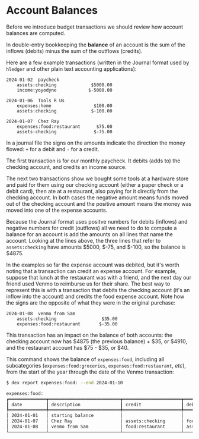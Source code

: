 # Account Balances

Before we introduce budget transactions we should review how account balances are computed.

In double-entry bookkeeping the **balance** of an account is the sum of the inflows (debits) minus the sum of the outflows (credits).

Here are a few example transactions (written in the Journal format used by `hledger` and other plain text accounting applications):

```plain
2024-01-02  paycheck
    assets:checking             $5000.00
    income:yoyodyne            $-5000.00

2024-01-06  Tools R Us
    expenses:home                $100.00
    assets:checking             $-100.00

2024-01-07  Chez Ray
    expenses:food:restaurant      $75.00
    assets:checking              $-75.00
```

In a journal file the signs on the amounts indicate the direction the money flowed:  `+` for a debit and `-` for a credit.

The first transaction is for our monthly paycheck.
It debits (adds to) the checking account, and credits an income source.

The next two transactions show we bought some tools at a hardware store and paid for them using our checking account (either a paper check or a debit card), then ate at a restaurant, also paying for it directly from the checking account.
In both cases the negative amount means funds moved out of the checking account and the positive amount means the money was moved into one of the expense accounts.

Because the Journal format uses positve numbers for debits (inflows) and negative numbers for credit (outflows) all we need to do to compute a balance for an account is add the amounts on all lines that name the account.
Looking at the lines above, the three lines that refer to `assets:checking` have amounts $5000, $-75, and $-100, so the balance is $4875.

In the examples so far the expense account was debited, but it's worth noting that a transaction can credit an expense account.
For example, suppose that lunch at the restaurant was with a friend, and the next day our friend used Venmo to reimburse us for their share.
The best way to represent this is with a transaction that debits the checking account (it's an inflow into the account) and credits the food expense account.
Note how the signs are the opposite of what they were in the original purchase:

```plain
2024-01-08  venmo from Sam
    assets:checking                 $35.00
    expenses:food:restaurant       $-35.00
```

This transaction has an impact on the balance of both accounts: the checking account now has $4875 (the previous balance) + $35, or $4910, and the restaurant account has $75 - $35, or $40.

This command shows the balance of `expenses:food`, including all subcategories (`expenses:food:groceries`, `expenses:food:restaurant`, _etc_), from the start of the year through the date of the Venmo transaction:

```bash
$ dex report expenses:food: --end 2024-01-10

expenses:food:                                                                                                          
┏━━━━━━━━━━━━━━┳━━━━━━━━━━━━━━━━━━━━━━━━━━━┳━━━━━━━━━━━━━━━━━━━━━━┳━━━━━━━━━━━━━━━━━━━━━━┳━━━━━━━━━━━━━━┳━━━━━━━━━━━━━━┓
┃ date         ┃ description               ┃ credit               ┃ debit                ┃       amount ┃      balance ┃
┡━━━━━━━━━━━━━━╇━━━━━━━━━━━━━━━━━━━━━━━━━━━╇━━━━━━━━━━━━━━━━━━━━━━╇━━━━━━━━━━━━━━━━━━━━━━╇━━━━━━━━━━━━━━╇━━━━━━━━━━━━━━┩
│ 2024-01-01   │ starting balance          │                      │                      │              │        $0.00 │
│ 2024-01-07   │ Chez Ray                  │ assets:checking      │ food:restaurant      │       $75.00 │       $75.00 │
│ 2024-01-08   │ venmo from Sam            │ food:restaurant      │ assets:checking      │      −$35.00 │       $40.00 │
└──────────────┴───────────────────────────┴──────────────────────┴──────────────────────┴──────────────┴──────────────┘
```
